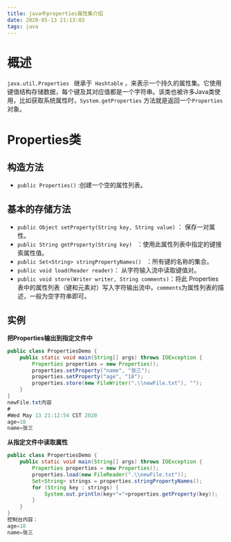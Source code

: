 ```yaml
---
title: java中properties属性集介绍
date: 2020-05-13 21:13:03
tags: java
---
```


# 概述

`java.util.Properties ` 继承于` Hashtable` ，来表示一个持久的属性集。它使用键值结构存储数据，每个键及其对应值都是一个字符串。该类也被许多Java类使用，比如获取系统属性时，`System.getProperties` 方法就是返回一个`Properties`对象。

# Properties类

## 构造方法

- `public Properties()` :创建一个空的属性列表。

## 基本的存储方法

- `public Object setProperty(String key, String value)` ： 保存一对属性。  
- `public String getProperty(String key) ` ：使用此属性列表中指定的键搜索属性值。
- `public Set<String> stringPropertyNames() ` ：所有键的名称的集合。
- `public void load(Reader reader)`： 从字符输入流中读取键值对。
- `public void store(Writer writer, String comments)`：将此 Properties 表中的属性列表（键和元素对）写入字符输出流中。`comments`为属性列表的描述，一般为空字符串即可。
## 实例
**把Properties输出到指定文件中**
```java
public class PropertiesDemo {
    public static void main(String[] args) throws IOException {
        Properties properties = new Properties();
        properties.setProperty("name", "张三");
        properties.setProperty("age", "18");
        properties.store(new FileWriter(".\\newFile.txt"), "");
    }
}
newFile.txt内容
#
#Wed May 13 21:12:54 CST 2020
age=18
name=张三
```
**从指定文件中读取属性**
```java
public class PropertiesDemo {
    public static void main(String[] args) throws IOException {
        Properties properties = new Properties();
        properties.load(new FileReader(".\\newFile.txt"));
        Set<String> strings = properties.stringPropertyNames();
        for (String key : strings) {
            System.out.println(key+"="+properties.getProperty(key));
        }
    }
}
控制台内容：
age=18
name=张三
```